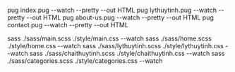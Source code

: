 <!-- - Convert to HTML - -->

pug index.pug --watch --pretty --out HTML
pug lythuytinh.pug --watch --pretty --out HTML
pug about-us.pug --watch --pretty --out HTML
pug contact.pug --watch --pretty --out HTML

<!-- - Convert to CSS - -->

sass ./sass/main.scss ./style/main.css --watch
sass ./sass/home.scss ./style/home.css --watch
sass ./sass/lythuytinh.scss ./style/lythuytinh.css --watch
sass ./sass/chaithuytinh.scss ./style/chaithuytinh.css --watch
sass ./sass/categories.scss ./style/categories.css --watch
